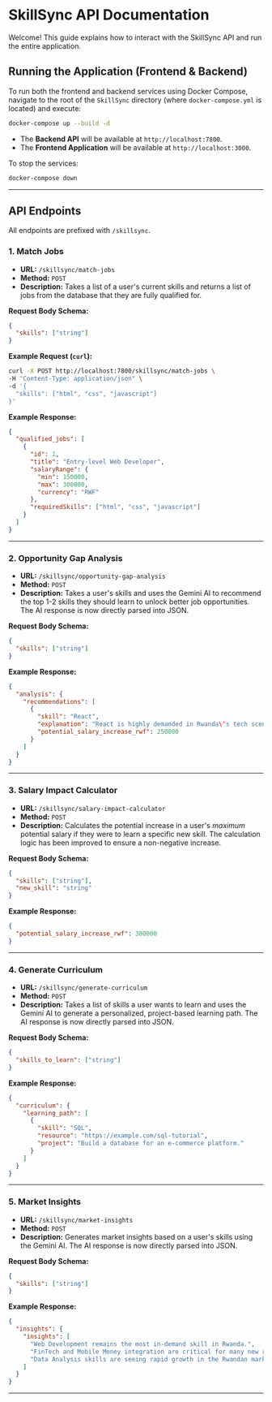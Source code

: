 # SkillSync API Documentation

Welcome! This guide explains how to interact with the SkillSync API and run the entire application.

## Running the Application (Frontend & Backend)

To run both the frontend and backend services using Docker Compose, navigate to the root of the `SkillSync` directory (where `docker-compose.yml` is located) and execute:

```bash
docker-compose up --build -d
```

- The **Backend API** will be available at `http://localhost:7800`.
- The **Frontend Application** will be available at `http://localhost:3000`.

To stop the services:

```bash
docker-compose down
```

---

## API Endpoints

All endpoints are prefixed with `/skillsync`.

### 1. Match Jobs

*   **URL:** `/skillsync/match-jobs`
*   **Method:** `POST`
*   **Description:** Takes a list of a user's current skills and returns a list of jobs from the database that they are fully qualified for.

**Request Body Schema:**

```json
{
  "skills": ["string"]
}
```

**Example Request (`curl`):**

```bash
curl -X POST http://localhost:7800/skillsync/match-jobs \
-H "Content-Type: application/json" \
-d '{
  "skills": ["html", "css", "javascript"]
}'
```

**Example Response:**

```json
{
  "qualified_jobs": [
    {
      "id": 1,
      "title": "Entry-level Web Developer",
      "salaryRange": {
        "min": 150000,
        "max": 300000,
        "currency": "RWF"
      },
      "requiredSkills": ["html", "css", "javascript"]
    }
  ]
}
```

---


### 2. Opportunity Gap Analysis

*   **URL:** `/skillsync/opportunity-gap-analysis`
*   **Method:** `POST`
*   **Description:** Takes a user's skills and uses the Gemini AI to recommend the top 1-2 skills they should learn to unlock better job opportunities. The AI response is now directly parsed into JSON.

**Request Body Schema:**

```json
{
  "skills": ["string"]
}
```

**Example Response:**

```json
{
  "analysis": {
    "recommendations": [
      {
        "skill": "React",
        "explanation": "React is highly demanded in Rwanda\'s tech scene...",
        "potential_salary_increase_rwf": 250000
      }
    ]
  }
}
```

---


### 3. Salary Impact Calculator

*   **URL:** `/skillsync/salary-impact-calculator`
*   **Method:** `POST`
*   **Description:** Calculates the potential increase in a user\'s *maximum* potential salary if they were to learn a specific new skill. The calculation logic has been improved to ensure a non-negative increase.

**Request Body Schema:**

```json
{
  "skills": ["string"],
  "new_skill": "string"
}
```

**Example Response:**

```json
{
  "potential_salary_increase_rwf": 300000
}
```

---


### 4. Generate Curriculum

*   **URL:** `/skillsync/generate-curriculum`
*   **Method:** `POST`
*   **Description:** Takes a list of skills a user wants to learn and uses the Gemini AI to generate a personalized, project-based learning path. The AI response is now directly parsed into JSON.

**Request Body Schema:**

```json
{
  "skills_to_learn": ["string"]
}
```

**Example Response:**

```json
{
  "curriculum": {
    "learning_path": [
      {
        "skill": "SQL",
        "resource": "https://example.com/sql-tutorial",
        "project": "Build a database for an e-commerce platform."
      }
    ]
  }
}
```

---

### 5. Market Insights

*   **URL:** `/skillsync/market-insights`
*   **Method:** `POST`
*   **Description:** Generates market insights based on a user\'s skills using the Gemini AI. The AI response is now directly parsed into JSON.

**Request Body Schema:**

```json
{
  "skills": ["string"]
}
```

**Example Response:**

```json
{
  "insights": {
    "insights": [
      "Web Development remains the most in-demand skill in Rwanda.",
      "FinTech and Mobile Money integration are critical for many new roles.",
      "Data Analysis skills are seeing rapid growth in the Rwandan market."
    ]
  }
}
```

---